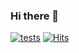 ### Hi there 👋
[![tests](https://github.com/timbrel/GitSavvy/actions/workflows/lint.yml/badge.svg)](https://github.com/timbrel/GitSavvy/actions/workflows/lint.yml)
[![Hits](https://u8views.com/api/v1/github/profiles/81348860/views/day-week-month-total-count.svg)](https://u8views.com/github/SaeedMuhaisen)

